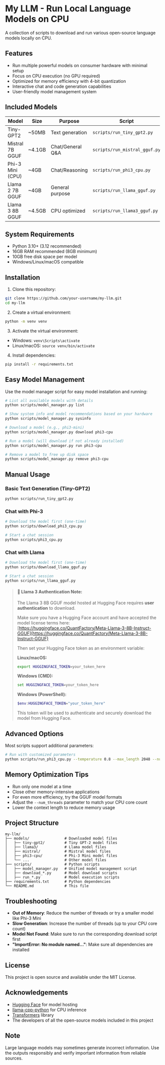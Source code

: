 # My LLM - Run Local Language Models on CPU

A collection of scripts to download and run various open-source language models locally on CPU.

## Features

- Run multiple powerful models on consumer hardware with minimal setup
- Focus on CPU execution (no GPU required)
- Optimized for memory efficiency with 4-bit quantization
- Interactive chat and code generation capabilities
- User-friendly model management system

## Included Models

| Model            | Size   | Purpose          | Script                        |
| ---------------- | ------ | ---------------- | ----------------------------- |
| Tiny-GPT2        | ~50MB  | Text generation  | `scripts/run_tiny_gpt2.py`    |
| Mistral 7B GGUF  | ~4.1GB | Chat/General Q&A | `scripts/run_mistral_gguf.py` |
| Phi-3 Mini (CPU) | ~4GB   | Chat/Reasoning   | `scripts/run_phi3_cpu.py`     |
| Llama 2 7B GGUF  | ~4GB   | General purpose  | `scripts/run_llama_gguf.py`   |
| Llama 3 8B GGUF  | ~4.5GB | CPU optimized    | `scripts/run_llama3_gguf.py`  |

## System Requirements

- Python 3.10+ (3.12 recommended)
- 16GB RAM recommended (8GB minimum)
- 10GB free disk space per model
- Windows/Linux/macOS compatible

## Installation

1. Clone this repository:

```bash
git clone https://github.com/your-username/my-llm.git
cd my-llm
```



2. Create a virtual environment:

```bash
python -m venv venv
```

3. Activate the virtual environment:

- Windows: `venv\Scripts\activate`
- Linux/macOS: `source venv/bin/activate`

4. Install dependencies:

```bash
pip install -r requirements.txt
```

## Easy Model Management

Use the model manager script for easy model installation and running:

```bash
# List all available models with details
python scripts/model_manager.py list

# Show system info and model recommendations based on your hardware
python scripts/model_manager.py sysinfo

# Download a model (e.g., phi3-mini)
python scripts/model_manager.py download phi3-cpu

# Run a model (will download if not already installed)
python scripts/model_manager.py run phi3-cpu

# Remove a model to free up disk space
python scripts/model_manager.py remove phi3-cpu
```

## Manual Usage

### Basic Text Generation (Tiny-GPT2)

```bash
python scripts/run_tiny_gpt2.py
```

### Chat with Phi-3

```bash
# Download the model first (one-time)
python scripts/download_phi3_cpu.py

# Start a chat session
python scripts/phi3_cpu.py
```

### Chat with Llama

```bash
# Download the model first (one-time)
python scripts/download_llama_gguf.py

# Start a chat session
python scripts/run_llama_gguf.py
```

> #### 🦙 Llama 3 Authentication Note:
>
> The Llama 3 8B GGUF model hosted at Hugging Face requires **user authentication** to download.
>
> Make sure you have a Hugging Face account and have accepted the model license terms here:
> [https://huggingface.co/QuantFactory/Meta-Llama-3-8B-Instruct-GGUF](https://huggingface.co/QuantFactory/Meta-Llama-3-8B-Instruct-GGUF)
>
> Then set your Hugging Face token as an environment variable:
>
> **Linux/macOS:**
>
> ```bash
> export HUGGINGFACE_TOKEN=your_token_here
> ```
>
> **Windows (CMD):**
>
> ```cmd
> set HUGGINGFACE_TOKEN=your_token_here
> ```
>
> **Windows (PowerShell):**
>
> ```powershell
> $env:HUGGINGFACE_TOKEN="your_token_here"
> ```
>
> This token will be used to authenticate and securely download the model from Hugging Face.

## Advanced Options

Most scripts support additional parameters:

```bash
# Run with customized parameters
python scripts/run_phi3_cpu.py --temperature 0.8 --max_length 2048 --num_threads 8
```

## Memory Optimization Tips

- Run only one model at a time
- Close other memory-intensive applications
- For even more efficiency, try the GGUF model formats
- Adjust the `--num_threads` parameter to match your CPU core count
- Lower the context length to reduce memory usage

## Project Structure

```
my-llm/
├── models/                # Downloaded model files
│   ├── tiny-gpt2/         # Tiny GPT-2 model files
│   ├── llama3/            # Llama model files
│   ├── mistral/           # Mistral model files
│   ├── phi3-cpu/          # Phi-3 Mini model files
│   └── ...                # Other model files
├── scripts/               # Python scripts
│   ├── model_manager.py   # Unified model management script
│   ├── download_*.py      # Model download scripts
│   ├── run_*.py           # Model execution scripts
├── requirements.txt       # Python dependencies
└── README.md              # This file
```

## Troubleshooting

- **Out of Memory**: Reduce the number of threads or try a smaller model like Phi-3 Mini
- **Slow Generation**: Increase the number of threads (up to your CPU core count)
- **Model Not Found**: Make sure to run the corresponding download script first
- **"ImportError: No module named..."**: Make sure all dependencies are installed

## License

This project is open source and available under the MIT License.

## Acknowledgements

- [Hugging Face](https://huggingface.co/) for model hosting
- [llama-cpp-python](https://github.com/abetlen/llama-cpp-python) for CPU inference
- [Transformers](https://github.com/huggingface/transformers) library
- The developers of all the open-source models included in this project

## Note

Large language models may sometimes generate incorrect information. Use the outputs responsibly and verify important information from reliable sources.
